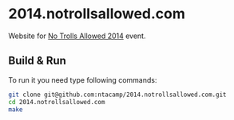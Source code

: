 # 2014.notrollsallowed.com

Website for [No Trolls Allowed 2014](http://2014.notrollsallowed.com/) event.

## Build & Run

To run it you need type following commands:

``` sh
git clone git@github.com:ntacamp/2014.notrollsallowed.com.git
cd 2014.notrollsallowed.com
make
```
